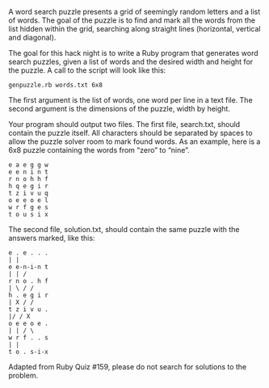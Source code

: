 A word search puzzle presents a grid of seemingly random letters and a list of
words. The goal of the puzzle is to find and mark all the words from the list
hidden within the grid, searching along straight lines (horizontal, vertical and
diagonal).

The goal for this hack night is to write a Ruby program that generates word
search puzzles, given a list of words and the desired width and height for the
puzzle. A call to the script will look like this:

```
genpuzzle.rb words.txt 6x8
```

The first argument is the list of words, one word per line in a text file. The
second argument is the dimensions of the puzzle, width by height.

Your program should output two files. The first file, search.txt, should contain
the puzzle itself. All characters should be separated by spaces to allow the
puzzle solver room to mark found words. As an example, here is a 6x8 puzzle
containing the words from “zero” to “nine”.

```
e a e g g w
e e n i n t
r n o h h f
h q e g i r
t z i v u q
o e e o e l
w r f g e s
t o u s i x
```

The second file, solution.txt, should contain the same puzzle with the answers
marked, like this:

```
e . e . . .
| |
e e-n-i-n t
| | /
r n o . h f
| \ / /
h . e g i r
| X / /
t z i v u .
|/ / X
o e e o e .
| | / \
w r f . . s
| |
t o . s-i-x
```


Adapted from Ruby Quiz #159, please do not search for solutions to the problem.

